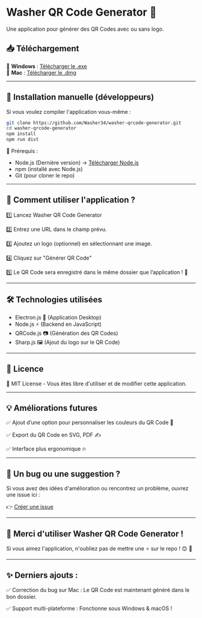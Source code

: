 # Washer QR Code Generator 🚀

Une application pour générer des QR Codes avec ou sans logo.

## 📥 Téléchargement

🔹 **Windows** : [Télécharger le .exe](https://github.com/Washer34/washer-qrcode-generator/releases/latest)  
🔹 **Mac** : [Télécharger le .dmg](https://github.com/Washer34/washer-qrcode-generator/releases/latest)

---

## 🔧 Installation manuelle (développeurs)

Si vous voulez compiler l'application vous-même :

```sh
git clone https://github.com/Washer34/washer-qrcode-generator.git
cd washer-qrcode-generator
npm install
npm run dist
```

📌 Prérequis :

- Node.js (Dernière version) → [Télécharger Node.js](https://nodejs.org/fr/download)
- npm (installé avec Node.js)
- Git (pour cloner le repo)

---

## 🚀 Comment utiliser l'application ?

1️⃣ Lancez Washer QR Code Generator

2️⃣ Entrez une URL dans le champ prévu.

3️⃣ Ajoutez un logo (optionnel) en sélectionnant une image.

4️⃣ Cliquez sur "Générer QR Code"

5️⃣ Le QR Code sera enregistré dans le même dossier que l’application ! 📂

---

## 🛠 Technologies utilisées

- Electron.js 🚀 (Application Desktop)
- Node.js ⚡ (Backend en JavaScript)
- QRCode.js 📷 (Génération des QR Codes)
- Sharp.js 🖼 (Ajout du logo sur le QR Code)

---

## 📜 Licence

📝 MIT License - Vous êtes libre d'utiliser et de modifier cette application.

---

## 💡 Améliorations futures

✅ Ajout d’une option pour personnaliser les couleurs du QR Code 🎨

✅ Export du QR Code en SVG, PDF ✍️

✅ Interface plus ergonomique 🔥

---

## 💬 Un bug ou une suggestion ?

Si vous avez des idées d'amélioration ou rencontrez un problème, ouvrez une issue ici :

👉 [Créer une issue](https://github.com/Washer34/washer-qrcode-generator/issues)

---

## 🎉 Merci d'utiliser Washer QR Code Generator !

Si vous aimez l'application, n'oubliez pas de mettre une ⭐ sur le repo ! 😊 🚀

---

## ✨ Derniers ajouts :

✅ Correction du bug sur Mac : Le QR Code est maintenant généré dans le bon dossier.

✅ Support multi-plateforme : Fonctionne sous Windows & macOS !
